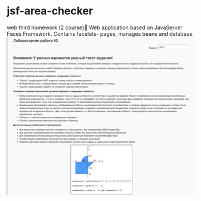 # jsf-area-checker
web third homework (2 course)🤫
Web application based on JavaServer Faces Framework. Contains facelets- pages, manages beans and database.
![task](task.png)

